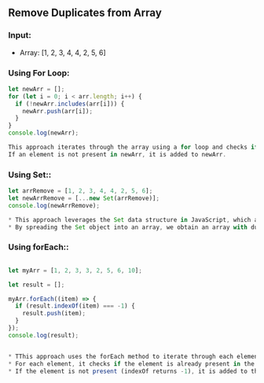 ## Remove Duplicates from Array

### Input:

- Array: [1, 2, 3, 4, 4, 2, 5, 6]

### Using For Loop:

```javascript
let newArr = [];
for (let i = 0; i < arr.length; i++) {
  if (!newArr.includes(arr[i])) {
    newArr.push(arr[i]);
  }
}
console.log(newArr);

This approach iterates through the array using a for loop and checks if each element is already present in the newArr.
If an element is not present in newArr, it is added to newArr.

```

### Using Set::

```javascript
let arrRemove = [1, 2, 3, 4, 4, 2, 5, 6];
let newArrRemove = [...new Set(arrRemove)];
console.log(newArrRemove);

* This approach leverages the Set data structure in JavaScript, which automatically removes duplicate elements.
* By spreading the Set object into an array, we obtain an array with duplicates removed.

```

### Using forEach::

```javascript

let myArr = [1, 2, 3, 3, 2, 5, 6, 10];

let result = [];

myArr.forEach((item) => {
  if (result.indexOf(item) === -1) {
    result.push(item);
  }
});
console.log(result);


* TThis approach uses the forEach method to iterate through each element of the array.
* For each element, it checks if the element is already present in the result array using indexOf.
* If the element is not present (indexOf returns -1), it is added to the result array.

```
